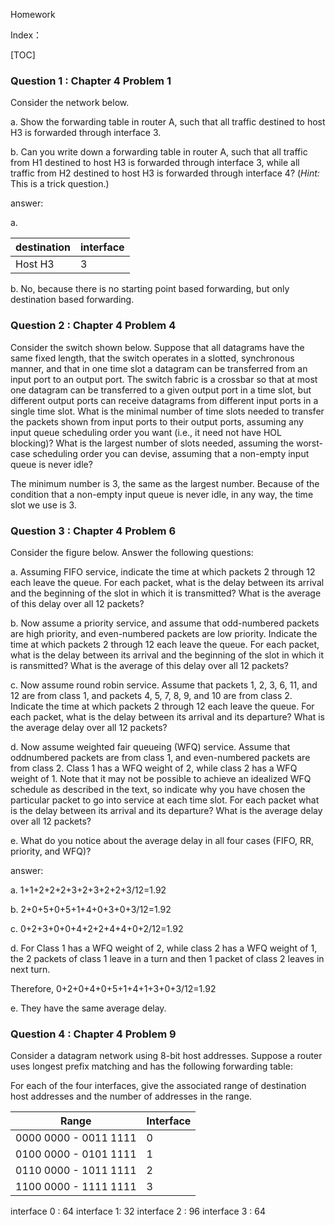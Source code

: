 Homework

Index：

[TOC]

### Question 1 : Chapter 4 Problem 1

Consider the network below.

a. Show the forwarding table in router A, such that all traffic destined to host H3 is forwarded through interface 3.

b. Can you write down a forwarding table in router A, such that all traffic from H1 destined to host H3 is forwarded through interface 3, while all traffic from H2 destined to host H3 is forwarded through interface 4? (*Hint:* This is a trick question.)

answer:

a.

| destination | interface |
| ----------- | --------- |
| Host H3     | 3         |

b. No, because there is no starting point based forwarding, but only destination based forwarding.



### Question 2 : Chapter 4 Problem 4

Consider the switch shown below. Suppose that all datagrams have the same fixed length, that the switch operates in a slotted, synchronous manner, and that in one time slot a datagram can be transferred from an input port to an output port. The switch fabric is a crossbar so that at most one datagram can be transferred to a given output port in a time slot, but different output ports can receive datagrams from different input ports in a single time slot. What is the minimal number of time slots needed to transfer the packets shown from input ports to their output ports, assuming any input queue scheduling order you want (i.e., it need not have HOL blocking)? What is the largest number of slots needed, assuming the worst-case scheduling order you can devise, assuming that a non-empty input queue is never idle?

The minimum number is 3, the same as the largest number. Because of the condition that a non-empty input queue is never idle, in any way, the time slot we use is 3.



### Question 3 : Chapter 4 Problem 6

Consider the figure below. Answer the following questions:

a. Assuming FIFO service, indicate the time at which packets 2 through 12 each leave the queue. For each packet, what is the delay between its arrival and the beginning of the slot in which it is transmitted? What is the average of this delay over all 12 packets?

b. Now assume a priority service, and assume that odd-numbered packets are high priority, and even-numbered packets are low priority. Indicate the time at which packets 2 through 12 each leave the queue. For each packet, what is the delay between its arrival and the beginning of the slot in which it is ransmitted? What is the average of this delay over all 12 packets?

c. Now assume round robin service. Assume that packets 1, 2, 3, 6, 11, and 12 are from class 1, and packets 4, 5, 7, 8, 9, and 10 are from class 2. Indicate the time at which packets 2 through 12 each leave the queue. For each packet, what is the delay between its arrival and its departure? What is the average delay over all 12 packets?

d. Now assume weighted fair queueing (WFQ) service. Assume that oddnumbered packets are from class 1, and even-numbered packets are from class 2. Class 1 has a WFQ weight of 2, while class 2 has a WFQ weight of 1. Note that it may not be possible to achieve an idealized WFQ schedule as described in the text, so indicate why you have chosen the particular packet to go into service at each time slot. For each packet what is the delay between its arrival and its departure? What is the average delay over all 12 packets?

e. What do you notice about the average delay in all four cases (FIFO, RR, priority, and WFQ)?

answer:

a. 1+1+2+2+2+3+2+3+2+2+3/12=1.92

b. 2+0+5+0+5+1+4+0+3+0+3/12=1.92

c. 0+2+3+0+0+4+2+2+4+4+0+2/12=1.92

d. For Class 1 has a WFQ weight of 2, while class 2 has a WFQ weight  of 1, the 2 packets of class 1 leave in a turn and then 1 packet of class 2 leaves in next turn.

Therefore, 0+2+0+4+0+5+1+4+1+3+0+3/12=1.92

e. They have the same average delay.



### Question 4 : Chapter 4 Problem 9

Consider a datagram network using 8-bit host addresses. Suppose a router uses longest prefix matching and has the following forwarding table:

For each of the four interfaces, give the associated range of destination host addresses and the number of addresses in the range.

| Range                 | Interface |
| --------------------- | --------- |
| 0000 0000 - 0011 1111 | 0         |
| 0100 0000 - 0101 1111 | 1         |
| 0110 0000 - 1011 1111 | 2         |
| 1100 0000 - 1111 1111 | 3         |

interface 0 : 64   interface 1: 32   interface 2 : 96    interface 3 : 64 